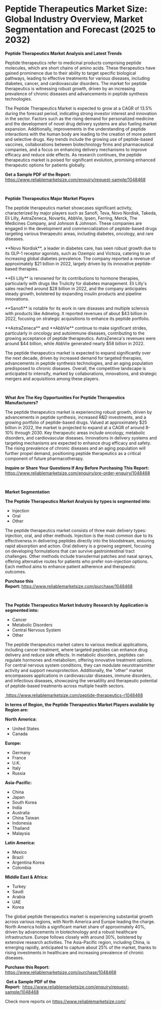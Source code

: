 <p><h1>Peptide Therapeutics Market Size: Global Industry Overview, Market Segmentation and Forecast (2025 to 2032)</h1></p><p><strong>Peptide Therapeutics Market Analysis and Latest Trends</strong></p>
<p><p>Peptide therapeutics refer to medicinal products comprising peptide molecules, which are short chains of amino acids. These therapeutics have gained prominence due to their ability to target specific biological pathways, leading to effective treatments for various diseases, including diabetes, cancer, and cardiovascular disorders. The market for peptide therapeutics is witnessing robust growth, driven by an increasing prevalence of chronic diseases and advancements in peptide synthesis technologies. </p><p>The Peptide Therapeutics Market is expected to grow at a CAGR of 13.5% during the forecast period, indicating strong investor interest and innovation in the sector. Factors such as the rising demand for personalized medicine and the development of novel drug delivery systems are also fueling market expansion. Additionally, improvements in the understanding of peptide interactions with the human body are leading to the creation of more potent and selective drugs. Key trends include the growing use of peptide-based vaccines, collaborations between biotechnology firms and pharmaceutical companies, and a focus on enhancing delivery mechanisms to improve efficacy and reduce side effects. As research continues, the peptide therapeutics market is poised for significant evolution, promising enhanced therapeutic options for patients globally.</p></p>
<p><strong>Get a Sample PDF of the Report:&nbsp;</strong> <a href="https://www.reliablemarketsize.com/enquiry/request-sample/1048468?utm_campaign=2393&utm_medium=2&utm_source=Github&utm_content=ia&utm_term=03032025&utm_id=peptide-therapeutics">https://www.reliablemarketsize.com/enquiry/request-sample/1048468</a></p>
<p>&nbsp;</p>
<p><strong>Peptide Therapeutics Major Market Players</strong></p>
<p><p>The peptide therapeutics market showcases significant activity, characterized by major players such as Sanofi, Teva, Novo Nordisk, Takeda, Eli Lilly, AstraZeneca, Novartis, AbbVie, Ipsen, Ferring, Merck, The Medicines Company, and Johnson & Johnson. These companies are engaged in the development and commercialization of peptide-based drugs targeting various therapeutic areas, including diabetes, oncology, and rare diseases.</p><p>**Novo Nordisk**, a leader in diabetes care, has seen robust growth due to its GLP-1 receptor agonists, such as Ozempic and Victoza, catering to an increasing global diabetes prevalence. The company reported a revenue of approximately $21 billion in 2022, largely driven by its innovative peptide-based therapies.</p><p>**Eli Lilly** is renowned for its contributions to hormone therapies, particularly with drugs like Trulicity for diabetes management. Eli Lilly's sales reached around $28 billion in 2022, and the company anticipates steady growth, bolstered by expanding insulin products and pipeline innovations.</p><p>**Sanofi** is notable for its work in rare diseases and multiple sclerosis with products like Admelog. It reported revenues of about $43 billion in 2022, focusing on strategic acquisitions to enhance its peptide portfolio.</p><p>**AstraZeneca** and **AbbVie** continue to make significant strides, particularly in oncology and autoimmune diseases, contributing to the growing acceptance of peptide therapeutics. AstraZeneca's revenues were around $44 billion, while AbbVie generated nearly $58 billion in 2022.</p><p>The peptide therapeutics market is expected to expand significantly over the next decade, driven by increased demand for targeted therapies, advancements in peptide synthesis technologies, and an aging population predisposed to chronic diseases. Overall, the competitive landscape is anticipated to intensify, marked by collaborations, innovations, and strategic mergers and acquisitions among these players.</p></p>
<p>&nbsp;</p>
<p><strong>What Are The Key Opportunities For Peptide Therapeutics Manufacturers?</strong></p>
<p><p>The peptide therapeutics market is experiencing robust growth, driven by advancements in peptide synthesis, increased R&D investments, and a growing portfolio of peptide-based drugs. Valued at approximately $25 billion in 2022, the market is projected to expand at a CAGR of around 8-10% through 2030. Key therapeutic areas include oncology, metabolic disorders, and cardiovascular diseases. Innovations in delivery systems and targeting mechanisms are expected to enhance drug efficacy and safety. The rising prevalence of chronic diseases and an aging population will further propel demand, positioning peptide therapeutics as a critical component of future pharmacotherapy.</p></p>
<p><strong>Inquire or Share Your Questions If Any Before Purchasing This Report:</strong> <a href="https://www.reliablemarketsize.com/enquiry/pre-order-enquiry/1048468?utm_campaign=2393&utm_medium=2&utm_source=Github&utm_content=ia&utm_term=03032025&utm_id=peptide-therapeutics">https://www.reliablemarketsize.com/enquiry/pre-order-enquiry/1048468</a></p>
<p>&nbsp;</p>
<p><strong>Market Segmentation</strong></p>
<p><strong>The Peptide Therapeutics Market Analysis by types is segmented into:</strong></p>
<p><ul><li>Injection</li><li>Oral</li><li>Other</li></ul></p>
<p><p>The peptide therapeutics market consists of three main delivery types: injection, oral, and other methods. Injection is the most common due to its effectiveness in delivering peptides directly into the bloodstream, ensuring rapid absorption and action. Oral delivery is a growing segment, focusing on developing formulations that can survive gastrointestinal tract challenges. Other methods include transdermal patches and nasal sprays, offering alternative routes for patients who prefer non-injection options. Each method aims to enhance patient adherence and therapeutic outcomes.</p></p>
<p><strong>Purchase this Report:&nbsp;</strong><a href="https://www.reliablemarketsize.com/purchase/1048468?utm_campaign=2393&utm_medium=2&utm_source=Github&utm_content=ia&utm_term=03032025&utm_id=peptide-therapeutics">https://www.reliablemarketsize.com/purchase/1048468</a></p>
<p>&nbsp;</p>
<p><strong>The Peptide Therapeutics Market Industry Research by Application is segmented into:</strong></p>
<p><ul><li>Cancer</li><li>Metabolic Disorders</li><li>Central Nervous System</li><li>Other</li></ul></p>
<p><p>The peptide therapeutics market caters to various medical applications, including cancer treatment, where targeted peptides can enhance drug delivery and reduce side effects. In metabolic disorders, peptides can regulate hormones and metabolism, offering innovative treatment options. For central nervous system conditions, they can modulate neurotransmitter activity and support neuroprotection. Additionally, the "other" market encompasses applications in cardiovascular diseases, immune disorders, and infectious diseases, showcasing the versatility and therapeutic potential of peptide-based treatments across multiple health sectors.</p></p>
<p><a href="https://www.reliablemarketsize.com/peptide-therapeutics-r1048468?utm_campaign=2393&utm_medium=2&utm_source=Github&utm_content=ia&utm_term=03032025&utm_id=peptide-therapeutics">&nbsp;https://www.reliablemarketsize.com/peptide-therapeutics-r1048468</a></p>
<p><strong>In terms of Region, the Peptide Therapeutics Market Players available by Region are:</strong></p>
<p>
    <p> <strong> North America: </strong>
        <ul>
            <li>United States</li>
            <li>Canada</li>
        </ul>
        </p> 
    <p> <strong> Europe: </strong>
        <ul>
            <li>Germany</li>
            <li>France</li>
            <li>U.K.</li>
            <li>Italy</li>
            <li>Russia</li>
        </ul>
        </p> 
    <p> <strong> Asia-Pacific: </strong>
        <ul>
            <li>China</li>
            <li>Japan</li>
            <li>South Korea</li>
            <li>India</li>
            <li>Australia</li>
            <li>China Taiwan</li>
            <li>Indonesia</li>
            <li>Thailand</li>
            <li>Malaysia</li>
        </ul>
        </p> 
    <p> <strong> Latin America: </strong>
        <ul>
            <li>Mexico</li>
            <li>Brazil</li>
            <li>Argentina Korea</li>
            <li>Colombia</li>
        </ul>
        </p> 
    <p> <strong> Middle East & Africa: </strong>
        <ul>
            <li>Turkey</li>
            <li>Saudi</li>
            <li>Arabia</li>
            <li>UAE</li>
            <li>Korea</li>
        </ul>
    </p>
    </p>
<p><p>The global peptide therapeutics market is experiencing substantial growth across various regions, with North America and Europe leading the charge. North America holds a significant market share of approximately 40%, driven by advancements in biotechnology and a robust healthcare infrastructure. Europe follows closely with around 30%, bolstered by extensive research activities. The Asia-Pacific region, including China, is emerging rapidly, anticipated to capture about 25% of the market, thanks to rising investments in healthcare and increasing prevalence of chronic diseases.</p></p>
<p><strong>Purchase this Report: </strong><a href="https://www.reliablemarketsize.com/purchase/1048468?utm_campaign=2393&utm_medium=2&utm_source=Github&utm_content=ia&utm_term=03032025&utm_id=peptide-therapeutics">https://www.reliablemarketsize.com/purchase/1048468</a></p>
<p>&nbsp;<strong>Get a Sample PDF of the Report:&nbsp;&nbsp;</strong><a href="https://www.reliablemarketsize.com/enquiry/request-sample/1048468?utm_campaign=2393&utm_medium=2&utm_source=Github&utm_content=ia&utm_term=03032025&utm_id=peptide-therapeutics">https://www.reliablemarketsize.com/enquiry/request-sample/1048468</a></p>
<p><strong></strong></p>
<p>Check more reports on <a href="https://www.reliablemarketsize.com/?utm_campaign=2393&utm_medium=2&utm_source=Github&utm_content=ia&utm_term=03032025&utm_id=peptide-therapeutics">https://www.reliablemarketsize.com/</a></p>